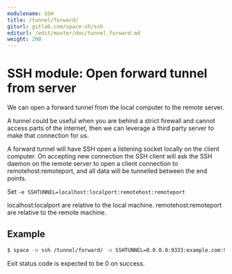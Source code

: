 ```yaml
---
modulename: SSH
title: /tunnel/forward/
giturl: gitlab.com/space-sh/ssh
editurl: /edit/master/doc/tunnel_forward.md
weight: 200
---
```

# SSH module: Open forward tunnel from server

We can open a forward tunnel from the local computer to the remote server.  

A tunnel could be useful when you are behind a strict firewall and cannot access parts
of the internet, then we can leverage a third party server to make that connection for us.  

A forward tunnel will have SSH open a listening socket locally on the
client computer. On accepting new connection the SSH client will ask
the SSH daemon on the remote server to open a client connection to
remotehost:remoteport, and all data will be tunnelled between the end points.

Set `-e SSHTUNNEL=localhost:localport:remotehost:remoteport`  

localhost:localport are relative to the local machine.
remotehost:remoteport are relative to the remote machine.

## Example

```sh
$ space -m ssh /tunnel/forward/ -e SSHTUNNEL=0.0.0.0:9333:example.com:9333 -e SSHHOST=address
```

Exit status code is expected to be 0 on success.
